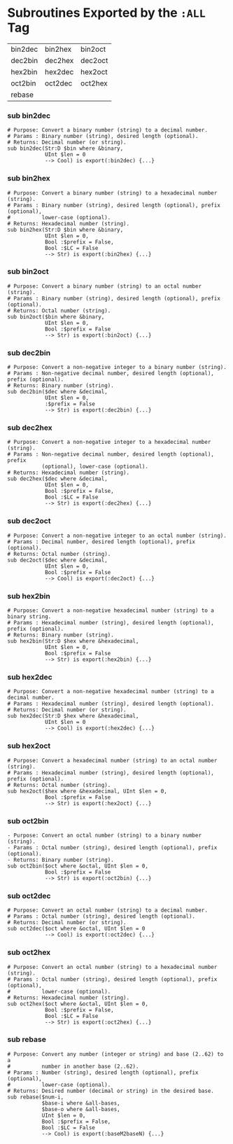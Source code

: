 Subroutines Exported by the `:ALL` Tag
======================================

<table class="pod-table">
<tbody>
<tr> <td>bin2dec</td> <td>bin2hex</td> <td>bin2oct</td> </tr> <tr> <td>dec2bin</td> <td>dec2hex</td> <td>dec2oct</td> </tr> <tr> <td>hex2bin</td> <td>hex2dec</td> <td>hex2oct</td> </tr> <tr> <td>oct2bin</td> <td>oct2dec</td> <td>oct2hex</td> </tr> <tr> <td>rebase</td> <td></td> <td></td> </tr>
</tbody>
</table>

### sub bin2dec

    # Purpose: Convert a binary number (string) to a decimal number.
    # Params : Binary number (string), desired length (optional).
    # Returns: Decimal number (or string).
    sub bin2dec(Str:D $bin where &binary,
                UInt $len = 0
                --> Cool) is export(:bin2dec) {...}

### sub bin2hex

    # Purpose: Convert a binary number (string) to a hexadecimal number (string).
    # Params : Binary number (string), desired length (optional), prefix (optional), 
    #          lower-case (optional).
    # Returns: Hexadecimal number (string).
    sub bin2hex(Str:D $bin where &binary,
                UInt $len = 0,
                Bool :$prefix = False,
                Bool :$LC = False
                --> Str) is export(:bin2hex) {...}

### sub bin2oct

    # Purpose: Convert a binary number (string) to an octal number (string).
    # Params : Binary number (string), desired length (optional), prefix (optional).
    # Returns: Octal number (string).
    sub bin2oct($bin where &binary,
                UInt $len = 0,
                Bool :$prefix = False
                --> Str) is export(:bin2oct) {...}

### sub dec2bin

    # Purpose: Convert a non-negative integer to a binary number (string).
    # Params : Non-negative decimal number, desired length (optional), prefix (optional).
    # Returns: Binary number (string).
    sub dec2bin($dec where &decimal,
                UInt $len = 0,
                :$prefix = False
                --> Str) is export(:dec2bin) {...}

### sub dec2hex

    # Purpose: Convert a non-negative integer to a hexadecimal number (string).
    # Params : Non-negative decimal number, desired length (optional), prefix 
               (optional), lower-case (optional).
    # Returns: Hexadecimal number (string).
    sub dec2hex($dec where &decimal,
                UInt $len = 0,
                Bool :$prefix = False,
                Bool :$LC = False
                --> Str) is export(:dec2hex) {...}

### sub dec2oct

    # Purpose: Convert a non-negative integer to an octal number (string).
    # Params : Decimal number, desired length (optional), prefix (optional).
    # Returns: Octal number (string).
    sub dec2oct($dec where &decimal,
                UInt $len = 0,
                Bool :$prefix = False
                --> Cool) is export(:dec2oct) {...}

### sub hex2bin

    # Purpose: Convert a non-negative hexadecimal number (string) to a binary string.
    # Params : Hexadecimal number (string), desired length (optional), prefix (optional).
    # Returns: Binary number (string).
    sub hex2bin(Str:D $hex where &hexadecimal,
                UInt $len = 0,
                Bool :$prefix = False
                --> Str) is export(:hex2bin) {...}

### sub hex2dec

    # Purpose: Convert a non-negative hexadecimal number (string) to a decimal number.
    # Params : Hexadecimal number (string), desired length (optional).
    # Returns: Decimal number (or string).
    sub hex2dec(Str:D $hex where &hexadecimal,
                UInt $len = 0
                --> Cool) is export(:hex2dec) {...}

### sub hex2oct

    # Purpose: Convert a hexadecimal number (string) to an octal number (string).
    # Params : Hexadecimal number (string), desired length (optional), prefix (optional).
    # Returns: Octal number (string).
    sub hex2oct($hex where &hexadecimal, UInt $len = 0,
                Bool :$prefix = False
                --> Str) is export(:hex2oct) {...}

### sub oct2bin

    - Purpose: Convert an octal number (string) to a binary number (string).
    - Params : Octal number (string), desired length (optional), prefix (optional).
    - Returns: Binary number (string).
    sub oct2bin($oct where &octal, UInt $len = 0,
                Bool :$prefix = False
                --> Str) is export(:oct2bin) {...}

### sub oct2dec

    # Purpose: Convert an octal number (string) to a decimal number.
    # Params : Octal number (string), desired length (optional).
    # Returns: Decimal number (or string).
    sub oct2dec($oct where &octal, UInt $len = 0
                --> Cool) is export(:oct2dec) {...}

### sub oct2hex

    # Purpose: Convert an octal number (string) to a hexadecimal number (string).
    # Params : Octal number (string), desired length (optional), prefix (optional), 
    #          lower-case (optional).
    # Returns: Hexadecimal number (string).
    sub oct2hex($oct where &octal, UInt $len = 0,
                Bool :$prefix = False,
                Bool :$LC = False
                --> Str) is export(:oct2hex) {...}

### sub rebase

    # Purpose: Convert any number (integer or string) and base (2..62) to a 
    #          number in another base (2..62).
    # Params : Number (string), desired length (optional), prefix (optional), 
    #          lower-case (optional).
    # Returns: Desired number (decimal or string) in the desired base.
    sub rebase($num-i,
               $base-i where &all-bases,
               $base-o where &all-bases,
               UInt $len = 0,
               Bool :$prefix = False,
               Bool :$LC = False
               --> Cool) is export(:baseM2baseN) {...}

